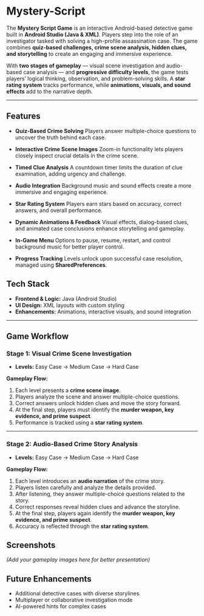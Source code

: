 #  Mystery-Script

The **Mystery Script Game** is an interactive Android-based detective game built in **Android Studio (Java & XML)**. Players step into the role of an investigator tasked with solving a high-profile assassination case. The game combines **quiz-based challenges, crime scene analysis, hidden clues, and storytelling** to create an engaging and immersive experience.

With **two stages of gameplay** — visual scene investigation and audio-based case analysis — and **progressive difficulty levels**, the game tests players’ logical thinking, observation, and problem-solving skills. A **star rating system** tracks performance, while **animations, visuals, and sound effects** add to the narrative depth.

---

## Features

* **Quiz-Based Crime Solving**
  Players answer multiple-choice questions to uncover the truth behind each case.

* **Interactive Crime Scene Images**
  Zoom-in functionality lets players closely inspect crucial details in the crime scene.

* **Timed Clue Analysis**
  A countdown timer limits the duration of clue examination, adding urgency and challenge.

* **Audio Integration**
  Background music and sound effects create a more immersive and engaging experience.

* **Star Rating System**
  Players earn stars based on accuracy, correct answers, and overall performance.

* **Dynamic Animations & Feedback**
  Visual effects, dialog-based clues, and animated case conclusions enhance storytelling and gameplay.

* **In-Game Menu**
  Options to pause, resume, restart, and control background music for better player control.

* **Progress Tracking**
  Levels unlock upon successful case resolution, managed using **SharedPreferences**.

##  Tech Stack

* **Frontend & Logic:** Java (Android Studio)
* **UI Design:** XML layouts with custom styling
* **Enhancements:** Animations, interactive visuals, and sound integration

---

##  Game Workflow

### **Stage 1: Visual Crime Scene Investigation**

* **Levels:** Easy Case → Medium Case → Hard Case

**Gameplay Flow:**

1. Each level presents a **crime scene image**.
2. Players analyze the scene and answer multiple-choice questions.
3. Correct answers unlock hidden clues and move the story forward.
4. At the final step, players must identify the **murder weapon, key evidence, and prime suspect**.
5. Performance is tracked using a **star rating system**.

---

### **Stage 2: Audio-Based Crime Story Analysis**

* **Levels:** Easy Case → Medium Case → Hard Case

**Gameplay Flow:**

1. Each level introduces an **audio narration** of the crime story.
2. Players listen carefully and analyze the details provided.
3. After listening, they answer multiple-choice questions related to the story.
4. Correct responses reveal hidden clues and advance the storyline.
5. At the final step, players again identify the **murder weapon, key evidence, and prime suspect**.
6. Accuracy is reflected through the **star rating system**.

## Screenshots

*(Add your gameplay images here for better presentation)*


## Future Enhancements

* Additional detective cases with diverse storylines
* Multiplayer or collaborative investigation mode
* AI-powered hints for complex cases

